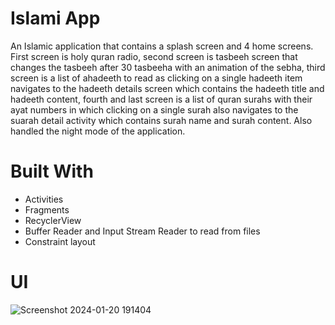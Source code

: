 # Islami App
An Islamic application that contains a splash screen and 4 home screens. First screen is holy quran radio, second screen is tasbeeh screen that changes the tasbeeh after 30 tasbeeha with an animation of the sebha, third screen is a list of ahadeeth to read as clicking on a single hadeeth item navigates to the hadeeth details screen which contains the hadeeth title and hadeeth content, fourth and last screen is a list of quran surahs with their ayat numbers in which clicking on a single surah also navigates to the suarah detail activity which contains surah name and surah content. Also handled the night mode of the application.
# Built With
* Activities
* Fragments
* RecyclerView
* Buffer Reader and Input Stream Reader to read from files
* Constraint layout
# UI
![Screenshot 2024-01-20 191404](https://github.com/NadaMuhammed/IslamiApp/assets/93039383/db33536c-477b-48d2-8aa1-8b49d3928338)
